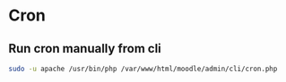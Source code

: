 # Cron

## Run cron manually from cli

```bash
sudo -u apache /usr/bin/php /var/www/html/moodle/admin/cli/cron.php 
```

